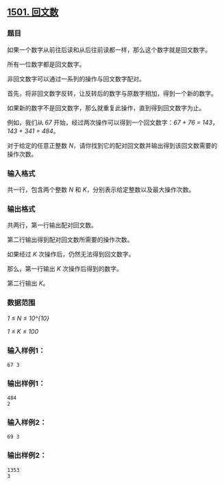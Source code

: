 ## [1501. 回文数](https://www.acwing.com/problem/content/1503/)

### 题目

如果一个数字从前往后读和从后往前读都一样，那么这个数字就是回文数字。

所有一位数字都是回文数字。

非回文数字可以通过一系列的操作与回文数字配对。

首先，将非回文数字反转，让反转后的数字与原数字相加，得到一个新的数字。

如果新的数字不是回文数字，那么就重复此操作，直到得到回文数字为止。

例如，我们从 *67* 开始，经过两次操作可以得到一个回文数字：*67 + 76 = 143*，*143 + 341 = 484*。

对于给定的任意正整数 *N*，请你找到它的配对回文数并输出得到该回文数需要的操作次数。

### 输入格式

共一行，包含两个整数 *N* 和 *K*，分别表示给定整数以及最大操作次数。

### 输出格式

共两行，第一行输出配对回文数。

第二行输出得到配对回文数所需要的操作次数。

如果经过 *K* 次操作后，仍然无法得到回文数字。

那么，第一行输出 *K* 次操作后得到的数字。

第二行输出 *K*。

### 数据范围

*1 ≤ N ≤ 10^{10}*

*1 ≤ K ≤ 100*

### 输入样例1：

```
67 3
```

### 输出样例1：

```
484
2
```

### 输入样例2：

```
69 3
```

### 输出样例2：

```
1353
3
```
